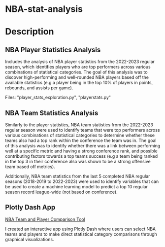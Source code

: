 # NBA-stat-analysis

# Description

## NBA Player Statistics Analysis 
Includes the analysis of NBA player statistics from the 2022-2023 regular season, which identifies players who are top performers across various combinations of statistical categories. The goal of this analysis was to discover high-performing and well-rounded NBA players based off the available statistics (e.g a player being in the top 10% of players in points, rebounds, and assists per game).

Files: "player_stats_exploration.py", "playerstats.py"

## NBA Team Statistics Analysis
Similarly to the player statistics, NBA team statistics from the 2022-2023 regular season were used to identify teams that were top performers across various combinations of statistical categories to determine whether these teams also had a top rank within the conference the team was in. The goal of this analysis was to identify whether there was a link between performing well at a specific metric and having a strong conference rank, and possible contributing factors towards a top teams success (e.g a team being ranked in the top 3 in their conference also was shown to be a strong offensive team based off metrics).


Additionally, NBA team statistics from the last 5 completed NBA regular seasons (2018-2019 to 2022-2023) were used to identify variables that can be used to create a machine learning model to predict a top 10 regular season record league-wide (not based on conference). 


## Plotly Dash App
[NBA Team and Player Comparison Tool](https://nba-comparison-tool-0696e2b86f3d.herokuapp.com/)

I created an interactive app using Plotly Dash where users can select NBA teams and players to make direct statistical category comparisons through graphical visualizations.
